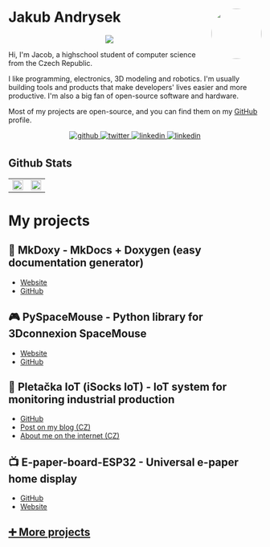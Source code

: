 # Jakub Andrysek <a href="https://kubaandrysek.cz/"><img align="right" src="https://avatars.githubusercontent.com/u/33494544?s=400&v=4" width="100" style="border-radius: 50%; "/></a>

<div align="center">
<a href="https://hits.seeyoufarm.com"><img src="https://hits.seeyoufarm.com/api/count/incr/badge.svg?url=https%3A%2F%2Fgithub.com%2FJakubAndrysek&count_bg=%2379C83D&title_bg=%23555555&icon=github.svg&icon_color=%23E7E7E7&title=views&edge_flat=true"/></a>
</div>


Hi, I'm Jacob, a highschool student of computer science from the Czech Republic.

I like programming, electronics, 3D modeling and robotics.
I'm usually building tools and products that make developers' lives easier and more productive.
I'm also a big fan of open-source software and hardware.

Most of my projects are open-source, and you can find them on my [GitHub](https://github.com/JakubAndrysek) profile.

<div align="center">
<a href="https://github.com/JakubAndrysek" target="_blank">
<img src="https://img.shields.io/badge/github-%2324292e.svg?&style=for-the-badge&logo=github&logoColor=white" alt=github style="margin-bottom: 5px;" />
</a>
<a href="https://twitter.com/KubaAndrysek" target="_blank">
<img src="https://img.shields.io/badge/twitter-%2300acee.svg?&style=for-the-badge&logo=twitter&logoColor=white" alt=twitter style="margin-bottom: 5px;" />
</a>
<a href="https://linkedin.com/in/jakub-andrysek" target="_blank">
<img src="https://img.shields.io/badge/linkedin-%231E77B5.svg?&style=for-the-badge&logo=linkedin&logoColor=white" alt=linkedin style="margin-bottom: 5px;" />
</a>

<a href="https://kubaandrysek.cz/" target="_blank">
<img src="https://img.shields.io/static/v1?label=website&message=My portfolio&style=for-the-badge" alt=linkedin style="margin-bottom: 5px;" />
</a>

</div>

## Github Stats
<table align="center"><tr><td valign="top" width="49%">

<div align="center"><img src="https://github-readme-stats-five-iota-94.vercel.app/api?username=JakubAndrysek&show_icons=true&count_private=true&hide_border=true&theme=dark#gh-dark-mode-only" align="center" style="width: 100%" /></div>

</td><td valign="top" width="49%">

<div align="center"><img src="https://wakatime.com/share/@KubaAndrysek/5699f997-0499-400f-b218-5c5eeaab4f13.svg" align="center" style="width: 100%" /></div>

</td></tr></table>

# My projects

## 📑 MkDoxy - MkDocs + Doxygen (easy documentation generator)
- [Website](https://jakubandrysek.github.io/MkDoxy/)
- [GitHub](https://github.com/JakubAndrysek/MkDoxy)

## 🎮 PySpaceMouse - Python library for 3Dconnexion SpaceMouse
- [Website](https://jakubandrysek.github.io/PySpaceMouse)
- [GitHub](https://github.com/jakubandrysek/PySpaceMouse)

## 🧦 Pletačka IoT (iSocks IoT) - IoT system for monitoring industrial production
- [GitHub](https://github.com/Pletacka-IoT)
- [Post on my blog (CZ)](https://kubaandrysek.cz/2021/06/12/soc-integrace)
- [About me on the internet (CZ)](https://stisk.online/a/iib4p/davat-sanci-mladym-lidem-ma-smysl-rika-student-jakub-andrysek)

## 📺 E-paper-board-ESP32 - Universal e-paper home display
- [GitHub](https://github.com/JakubAndrysek/E-paper-board-ESP32)
- [Website](https://jakubandrysek.github.io/E-paper-board-ESP32/)

## [➕ More projects](https://github.com/JakubAndrysek?tab=repositories)